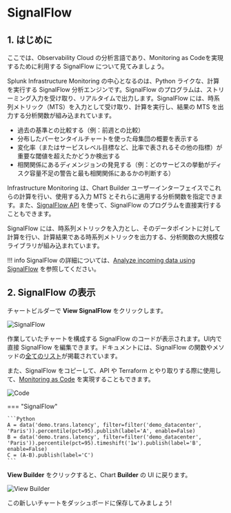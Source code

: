 # SignalFlow

## 1. はじめに

ここでは、Observability Cloud の分析言語であり、Monitoring as Codeを実現するために利用する SignalFlow について見てみましょう。

Splunk Infrastructure Monitoring の中心となるのは、Python ライクな、計算を実行する SignalFlow 分析エンジンです。SignalFlow のプログラムは、ストリーミング入力を受け取り、リアルタイムで出力します。SignalFlow には、時系列メトリック（MTS）を入力として受け取り、計算を実行し、結果の MTS を出力する分析関数が組み込まれています。

- 過去の基準との比較する（例：前週との比較）
- 分布したパーセンタイルチャートを使った母集団の概要を表示する
- 変化率（またはサービスレベル目標など、比率で表されるその他の指標）が重要な閾値を超えたかどうか検出する
- 相関関係にあるディメンジョンの発見する（例：どのサービスの挙動がディスク容量不足の警告と最も相関関係にあるかの判断する）

Infrastructure Monitoring は、Chart Builder ユーザーインターフェイスでこれらの計算を行い、使用する入力 MTS とそれらに適用する分析関数を指定できます。また、[SignalFlow API](https://dev.splunk.com/observability/docs/) を使って、SignalFlow のプログラムを直接実行することもできます。

SignalFlow には、時系列メトリックを入力とし、そのデータポイントに対して計算を行い、計算結果である時系列メトリックを出力する、分析関数の大規模なライブラリが組み込まれています。

!!! info
    SignalFlow の詳細については、[Analyze incoming data using SignalFlow](https://docs.splunk.com/Observability/references/signalflow.html) を参照してください。

## 2. SignalFlow の表示

チャートビルダーで **View SignalFlow** をクリックします。

![SignalFlow](/images/dashboards/view-signalflow.png)

作業していたチャートを構成する SignalFlow のコードが表示されます。UI内で直接 SignalFlow を編集できます。ドキュメントには、SignalFlow の関数やメソッドの[全てのリスト](https://dev.splunk.com/observability/docs/signalflow/function_method_list)が掲載されています。

また、SignalFlow をコピーして、API や Terraform とやり取りする際に使用して、[Monitoring as Code](../../monitoring-as-code/) を実現することもできます。

![Code](/images/dashboards/show-signalflow.png)

=== "SignalFlow"

    ```Python
    A = data('demo.trans.latency', filter=filter('demo_datacenter', 'Paris')).percentile(pct=95).publish(label='A', enable=False)
    B = data('demo.trans.latency', filter=filter('demo_datacenter', 'Paris')).percentile(pct=95).timeshift('1w').publish(label='B', enable=False)
    C = (A-B).publish(label='C')
    ```

**View Builder** をクリックすると、Chart **Builder** の UI に戻ります。

![View Builder](/images/dashboards/view-builder.png)

この新しいチャートをダッシュボードに保存してみましょう!
